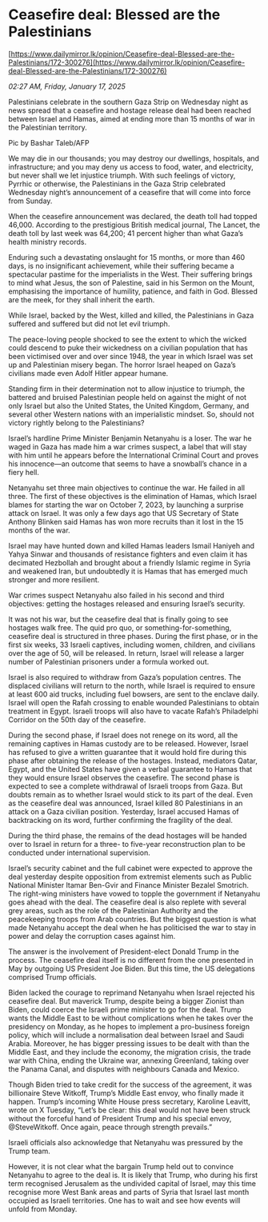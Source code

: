 # Ceasefire deal: Blessed are the Palestinians

[https://www.dailymirror.lk/opinion/Ceasefire-deal-Blessed-are-the-Palestinians/172-300276](https://www.dailymirror.lk/opinion/Ceasefire-deal-Blessed-are-the-Palestinians/172-300276)

*02:27 AM, Friday, January 17, 2025*

Palestinians celebrate in the southern Gaza Strip on Wednesday night as news spread that a ceasefire and hostage release deal had been reached between Israel and Hamas, aimed at ending more than 15 months of war in the Palestinian territory.

Pic by Bashar Taleb/AFP

We may die in our thousands; you may destroy our dwellings, hospitals, and infrastructure; and you may deny us access to food, water, and electricity, but never shall we let injustice triumph. With such feelings of victory, Pyrrhic or otherwise, the Palestinians in the Gaza Strip celebrated Wednesday night’s announcement of a ceasefire that will come into force from Sunday.

When the ceasefire announcement was declared, the death toll had topped 46,000. According to the prestigious British medical journal, The Lancet, the death toll by last week was 64,200; 41 percent higher than what Gaza’s health ministry records.

Enduring such a devastating onslaught for 15 months, or more than 460 days, is no insignificant achievement, while their suffering became a spectacular pastime for the imperialists in the West. Their suffering brings to mind what Jesus, the son of Palestine, said in his Sermon on the Mount, emphasising the importance of humility, patience, and faith in God. Blessed are the meek, for they shall inherit the earth.

While Israel, backed by the West, killed and killed, the Palestinians in Gaza suffered and suffered but did not let evil triumph.

The peace-loving people shocked to see the extent to which the wicked could descend to puke their wickedness on a civilian population that has been victimised over and over since 1948, the year in which Israel was set up and Palestinian misery began. The horror Israel heaped on Gaza’s civilians made even Adolf Hitler appear humane.

Standing firm in their determination not to allow injustice to triumph, the battered and bruised Palestinian people held on against the might of not only Israel but also the United States, the United Kingdom, Germany, and several other Western nations with an imperialistic mindset. So, should not victory rightly belong to the Palestinians?

Israel’s hardline Prime Minister Benjamin Netanyahu is a loser. The war he waged in Gaza has made him a war crimes suspect, a label that will stay with him until he appears before the International Criminal Court and proves his innocence—an outcome that seems to have a snowball’s chance in a fiery hell.

Netanyahu set three main objectives to continue the war. He failed in all three. The first of these objectives is the elimination of Hamas, which Israel blames for starting the war on October 7, 2023, by launching a surprise attack on Israel. It was only a few days ago that US Secretary of State Anthony Blinken said Hamas has won more recruits than it lost in the 15 months of the war.

Israel may have hunted down and killed Hamas leaders Ismail Haniyeh and Yahya Sinwar and thousands of resistance fighters and even claim it has decimated Hezbollah and brought about a friendly Islamic regime in Syria and weakened Iran, but undoubtedly it is Hamas that has emerged much stronger and more resilient.

War crimes suspect Netanyahu also failed in his second and third objectives: getting the hostages released and ensuring Israel’s security.

It was not his war, but the ceasefire deal that is finally going to see hostages walk free. The quid pro quo, or something-for-something, ceasefire deal is structured in three phases. During the first phase, or in the first six weeks, 33 Israeli captives, including women, children, and civilians over the age of 50, will be released. In return, Israel will release a larger number of Palestinian prisoners under a formula worked out.

Israel is also required to withdraw from Gaza’s population centres. The displaced civilians will return to the north, while Israel is required to ensure at least 600 aid trucks, including fuel bowsers, are sent to the enclave daily. Israel will open the Rafah crossing to enable wounded Palestinians to obtain treatment in Egypt. Israeli troops will also have to vacate Rafah’s Philadelphi Corridor on the 50th day of the ceasefire.

During the second phase, if Israel does not renege on its word, all the remaining captives in Hamas custody are to be released. However, Israel has refused to give a written guarantee that it would hold fire during this phase after obtaining the release of the hostages. Instead, mediators Qatar, Egypt, and the United States have given a verbal guarantee to Hamas that they would ensure Israel observes the ceasefire. The second phase is expected to see a complete withdrawal of Israeli troops from Gaza. But doubts remain as to whether Israel would stick to its part of the deal. Even as the ceasefire deal was announced, Israel killed 80 Palestinians in an attack on a Gaza civilian position. Yesterday, Israel accused Hamas of backtracking on its word, further confirming the fragility of the deal.

During the third phase, the remains of the dead hostages will be handed over to Israel in return for a three- to five-year reconstruction plan to be conducted under international supervision.

Israel’s security cabinet and the full cabinet were expected to approve the deal yesterday despite opposition from extremist elements such as Public National Minister Itamar Ben-Gvir and Finance Minister Bezalel Smotrich. The right-wing ministers have vowed to topple the government if Netanyahu goes ahead with the deal. The ceasefire deal is also replete with several grey areas, such as the role of the Palestinian Authority and the peacekeeping troops from Arab countries. But the biggest question is what made Netanyahu accept the deal when he has politicised the war to stay in power and delay the corruption cases against him.

The answer is the involvement of President-elect Donald Trump in the process. The ceasefire deal itself is no different from the one presented in May by outgoing US President Joe Biden. But this time, the US delegations comprised Trump officials.

Biden lacked the courage to reprimand Netanyahu when Israel rejected his ceasefire deal. But maverick Trump, despite being a bigger Zionist than Biden, could coerce the Israeli prime minister to go for the deal. Trump wants the Middle East to be without complications when he takes over the presidency on Monday, as he hopes to implement a pro-business foreign policy, which will include a normalisation deal between Israel and Saudi Arabia. Moreover, he has bigger pressing issues to be dealt with than the Middle East, and they include the economy, the migration crisis, the trade war with China, ending the Ukraine war, annexing Greenland, taking over the Panama Canal, and disputes with neighbours Canada and Mexico.

Though Biden tried to take credit for the success of the agreement, it was billionaire Steve Witkoff, Trump’s Middle East envoy, who finally made it happen. Trump’s incoming White House press secretary, Karoline Leavitt, wrote on X Tuesday, “Let’s be clear: this deal would not have been struck without the forceful hand of President Trump and his special envoy, @SteveWitkoff. Once again, peace through strength prevails.”

Israeli officials also acknowledge that Netanyahu was pressured by the Trump team.

However, it is not clear what the bargain Trump held out to convince Netanyahu to agree to the deal is. It is likely that Trump, who during his first term recognised Jerusalem as the undivided capital of Israel, may this time recognise more West Bank areas and parts of Syria that Israel last month occupied as Israeli territories. One has to wait and see how events will unfold from Monday.

